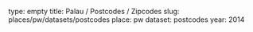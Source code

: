 type: empty
title: Palau / Postcodes / Zipcodes
slug: places/pw/datasets/postcodes
place: pw
dataset: postcodes
year: 2014
